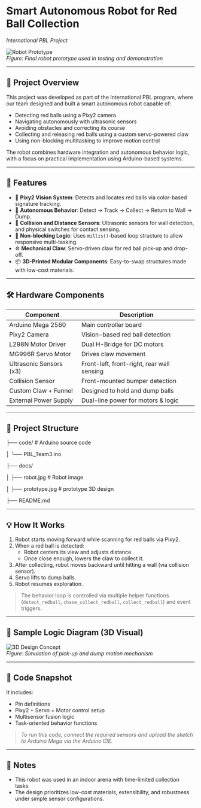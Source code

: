 # Smart Autonomous Robot for Red Ball Collection  
_International PBL Project_

![Robot Prototype](docs/13836_0.jpg)  
*Figure: Final robot prototype used in testing and demonstration*

---

## 🧠 Project Overview

This project was developed as part of the International PBL program, where our team designed and built a smart autonomous robot capable of:

- Detecting red balls using a Pixy2 camera  
- Navigating autonomously with ultrasonic sensors  
- Avoiding obstacles and correcting its course  
- Collecting and releasing red balls using a custom servo-powered claw  
- Using non-blocking multitasking to improve motion control

The robot combines hardware integration and autonomous behavior logic, with a focus on practical implementation using Arduino-based systems.

---

## 🎯 Features

- 🎥 **Pixy2 Vision System**: Detects and locates red balls via color-based signature tracking.
- 🧠 **Autonomous Behavior**: Detect → Track → Collect → Return to Wall → Dump.
- 🛑 **Collision and Distance Sensors**: Ultrasonic sensors for wall detection, and physical switches for contact sensing.
- 🔁 **Non-blocking Logic**: Uses `millis()`-based loop structure to allow responsive multi-tasking.
- ⚙️ **Mechanical Claw**: Servo-driven claw for red ball pick-up and drop-off.
- 📦 **3D-Printed Modular Components**: Easy-to-swap structures made with low-cost materials.

---

## 🛠️ Hardware Components

| Component                  | Description                        |
|---------------------------|------------------------------------|
| Arduino Mega 2560         | Main controller board              |
| Pixy2 Camera              | Vision-based red ball detection    |
| L298N Motor Driver        | Dual H-Bridge for DC motors        |
| MG996R Servo Motor        | Drives claw movement               |
| Ultrasonic Sensors (x3)   | Front-left, front-right, rear wall sensing |
| Collision Sensor          | Front-mounted bumper detection     |
| Custom Claw + Funnel      | Designed to hold and dump balls    |
| External Power Supply     | Dual-line power for motors & logic |

---

## 📁 Project Structure

├── code/ # Arduino source code

│ └── PBL_Team3.ino

├── docs/

│ ├── robot.jpg # Robot image

│ ├── prototype.jpg # prototype 3D design

├── README.md


---

## 💡 How It Works

1. Robot starts moving forward while scanning for red balls via Pixy2.
2. When a red ball is detected:
   - Robot centers its view and adjusts distance.
   - Once close enough, lowers the claw to collect it.
3. After collecting, robot moves backward until hitting a wall (via collision sensor).
4. Servo lifts to dump balls.
5. Robot resumes exploration.

> The behavior loop is controlled via multiple helper functions (`detect_redball`, `chase_collect_redball`, `collect_redball`) and event triggers.

---

## 🧠 Sample Logic Diagram (3D Visual)

![3D Design Concept](docs/13835_0.jpg)  
*Figure: Simulation of pick-up and dump motion mechanism*

---

## 🧾 Code Snapshot

It includes:

- Pin definitions
- Pixy2 + Servo + Motor control setup
- Multisensor fusion logic
- Task-oriented behavior functions

> _To run this code, connect the required sensors and upload the sketch to Arduino Mega via the Arduino IDE._

---

## 📎 Notes

- This robot was used in an indoor arena with time-limited collection tasks.
- The design prioritizes low-cost materials, extensibility, and robustness under simple sensor configurations.
